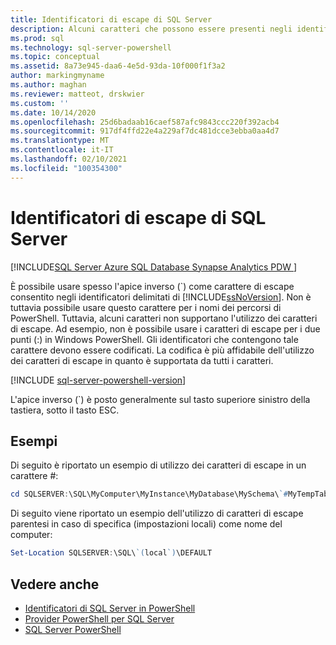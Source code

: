 ```yaml
---
title: Identificatori di escape di SQL Server
description: Alcuni caratteri che possono essere presenti negli identificatori delimitati di SQL Server non sono supportati nei percorsi di Windows PowerShell. Ecco come usare il carattere di apice inverso come carattere di escape per questi elementi.
ms.prod: sql
ms.technology: sql-server-powershell
ms.topic: conceptual
ms.assetid: 8a73e945-daa6-4e5d-93da-10f000f1f3a2
author: markingmyname
ms.author: maghan
ms.reviewer: matteot, drskwier
ms.custom: ''
ms.date: 10/14/2020
ms.openlocfilehash: 25d6badaab16caef587afc9843ccc220f392acb4
ms.sourcegitcommit: 917df4ffd22e4a229af7dc481dcce3ebba0aa4d7
ms.translationtype: MT
ms.contentlocale: it-IT
ms.lasthandoff: 02/10/2021
ms.locfileid: "100354300"
---
```

# <a name="escape-sql-server-identifiers"></a>Identificatori di escape di SQL Server

[!INCLUDE[SQL Server Azure SQL Database Synapse Analytics PDW ](../includes/applies-to-version/sql-asdb-asdbmi-asa-pdw.md)]

È possibile usare spesso l'apice inverso (`) come carattere di escape consentito negli identificatori delimitati di [!INCLUDE[ssNoVersion](../includes/ssnoversion-md.md)]. Non è tuttavia possibile usare questo carattere per i nomi dei percorsi di PowerShell. Tuttavia, alcuni caratteri non supportano l'utilizzo dei caratteri di escape. Ad esempio, non è possibile usare i caratteri di escape per i due punti (:) in Windows PowerShell. Gli identificatori che contengono tale carattere devono essere codificati. La codifica è più affidabile dell'utilizzo dei caratteri di escape in quanto è supportata da tutti i caratteri.  

[!INCLUDE [sql-server-powershell-version](../includes/sql-server-powershell-version.md)]

L'apice inverso (`) è posto generalmente sul tasto superiore sinistro della tastiera, sotto il tasto ESC.  

## <a name="examples"></a>Esempi

Di seguito è riportato un esempio di utilizzo dei caratteri di escape in un carattere #:  

```powershell
cd SQLSERVER:\SQL\MyComputer\MyInstance\MyDatabase\MySchema\`#MyTempTable  
```

Di seguito viene riportato un esempio dell'utilizzo di caratteri di escape parentesi in caso di specifica (impostazioni locali) come nome del computer:  

```powershell
Set-Location SQLSERVER:\SQL\`(local`)\DEFAULT  
```

## <a name="see-also"></a>Vedere anche

- [Identificatori di SQL Server in PowerShell](sql-server-identifiers-in-powershell.md)
- [Provider PowerShell per SQL Server](sql-server-powershell-provider.md)
- [SQL Server PowerShell](sql-server-powershell.md)